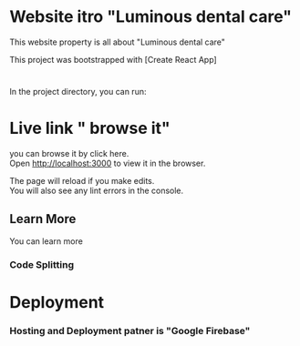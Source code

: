 # Website itro "Luminous dental care"
 This website  property is all about "Luminous dental care"

This project was bootstrapped with [Create React App]

#

In the project directory, you can run:

# Live link " browse it"

you can browse it by click here.\
Open [http://localhost:3000](http://localhost:3000) to view it in the browser.

The page will reload if you make edits.\
You will also see any lint errors in the console.



## Learn More

You can learn more 

### Code Splitting


# Deployment

### Hosting and Deployment patner is "Google Firebase"


